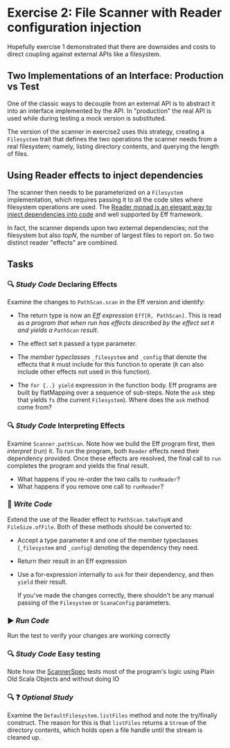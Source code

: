 # Exercise 2: File Scanner with Reader configuration injection

Hopefully exercise 1 demonstrated that there are downsides and costs to direct coupling against external APIs like a filesystem.

## Two Implementations of an Interface: Production vs Test

One of the classic ways to decouple from an external API is to abstract it into an interface implemented by the API.
In "production" the real API is used while during testing a mock version is substituted.

The version of the scanner in exercise2 uses this strategy, creating a `Filesystem` trait that defines the two operations
the scanner needs from a real filesystem; namely, listing directory contents, and querying the length of files.

## Using Reader effects to inject dependencies

The scanner then needs to be parameterized on a `Filesystem` implementation, which requires passing it to all the code sites where
filesystem operations are used. The [Reader monad is an elegant way to inject dependencies into
code](http://functionaltalks.org/2013/06/17/runar-oli-bjarnason-dead-simple-dependency-injection/) and well supported by
Eff framework.

In fact, the scanner depends upon two external dependencies; not the filesystem but also *topN*, the number of largest files
to report on. So two distinct reader "effects" are combined.

## Tasks

### :mag: _Study Code_  Declaring Effects

Examine the changes to `PathScan.scan` in the Eff version and identify:

-   The return type is now an *Eff expression* `Eff[R, PathScan]`. This is read as *a program that when run has effects described
by the effect set `R` and yields a `PathScan` result*.

-   The effect set `R` passed a type parameter.

-   The *member typeclasses* `_filesystem` and `_config` that denote the effects that `R` must include for this function to
operate (`R` can also include other effects not used in this function).

-   The `for {..} yield` expression in the function body. Eff programs are built by flatMapping over a sequence of sub-steps.
Note the `ask` step that yields `fs` (the current `Filesystem`). Where does the `ask` method come from?

### :mag: _Study Code_  Interpreting Effects

Examine `Scanner.pathScan`. Note how we build the Eff program first, then *interpret* (run) it. To run the program, both
`Reader` effects need their dependency provided. Once these effects are resolved, the final call to `run` completes the
program and yields the final result.

- What happens if you re-order the two calls to `runReader`?
- What happens if you remove one call to `runReader`?

### :pencil: _Write Code_

Extend the use of the Reader effect to `PathScan.takeTopN` and `FileSize.ofFile`. Both of these methods should be converted
to:

- Accept a type parameter `R` and one of the member typeclasses (`_filesystem` and `_config`) denoting the dependency they
need.

- Return their result in an Eff expression

- Use a for-expression internally to `ask` for their dependency, and then `yield` their result.

    If you've made the changes correctly, there shouldn't be any manual passing of the `Filesystem` or `ScanaConfig` parameters.


### :arrow_forward: _Run Code_

Run the test to verify your changes are working correctly

### :mag: _Study Code_ Easy testing

Note how the [ScannerSpec](src/test/scala/scan/ScannerSpec.scala) tests most of the program's logic using Plain Old Scala Objects
and without doing IO

### :mag: :question: _Optional Study_

Examine the `DefaultFilesystem.listFiles` method and note the try/finally construct. The reason for this is
that `listFiles` returns a `Stream` of the directory contents, which holds open a file handle until the stream is cleaned up.

